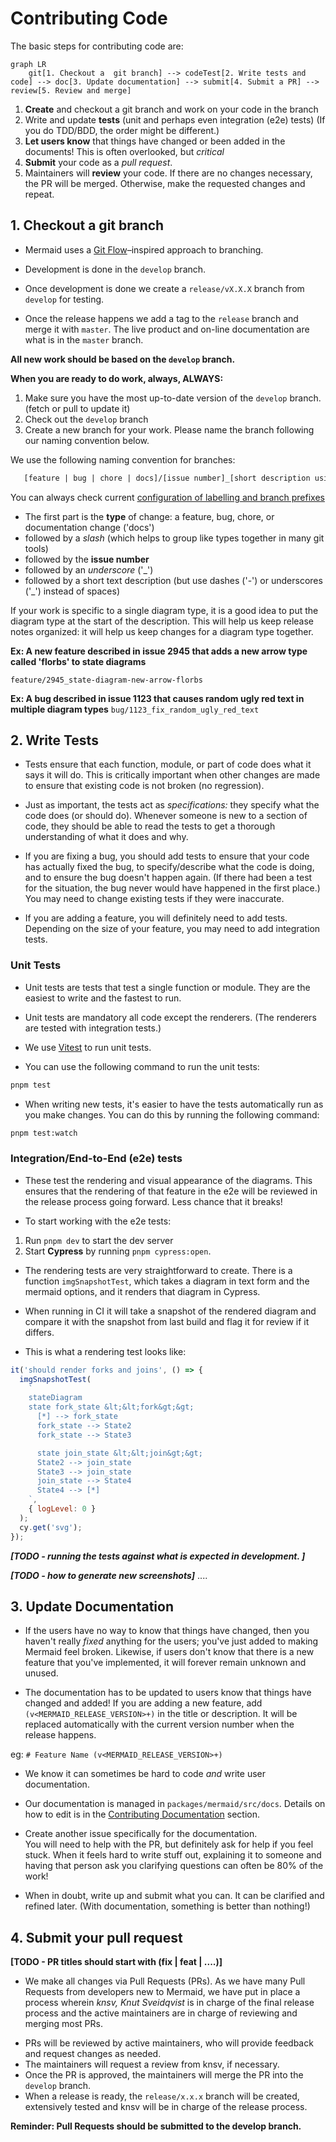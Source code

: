 # Contributing Code

The basic steps for contributing code are:

```mermaid
graph LR
    git[1. Checkout a  git branch] --> codeTest[2. Write tests and code] --> doc[3. Update documentation] --> submit[4. Submit a PR] --> review[5. Review and merge]
```

1. **Create** and checkout a git branch and work on your code in the branch
2. Write and update **tests** (unit and perhaps even integration (e2e) tests) (If you do TDD/BDD, the order might be different.)
3. **Let users know** that things have changed or been added in the documents! This is often overlooked, but _critical_
4. **Submit** your code as a _pull request_.
5. Maintainers will **review** your code. If there are no changes necessary, the PR will be merged. Otherwise, make the requested changes and repeat.

## 1. Checkout a git branch

* Mermaid uses a [Git Flow](https://guides.github.com/introduction/flow/)–inspired approach to branching.


* Development is done in the `develop` branch.

* Once development is done we create a `release/vX.X.X` branch from `develop` for testing.

* Once the release happens we add a tag to the `release` branch and merge it with `master`. The live product and on-line documentation are what is in the `master` branch.

**All new work should be based on the `develop` branch.**

**When you are ready to do work, always, ALWAYS:**

1. Make sure you have the most up-to-date version of the `develop` branch. (fetch or pull to update it)
2. Check out the `develop` branch
3. Create a new branch for your work. Please name the branch following our naming convention below.

We use the following naming convention for branches:

```txt
   [feature | bug | chore | docs]/[issue number]_[short description using dashes ('-') or underscores ('_') instead of spaces]
```

You can always check current [configuration of labelling and branch prefixes](https://github.com/mermaid-js/mermaid/blob/develop/.github/pr-labeler.yml)

- The first part is the **type** of change: a feature, bug, chore, or documentation change ('docs')
- followed by a _slash_ (which helps to group like types together in many git tools)
- followed by the **issue number**
- followed by an _underscore_ ('\_')
- followed by a short text description (but use dashes ('-') or underscores ('\_') instead of spaces)

If your work is specific to a single diagram type, it is a good idea to put the diagram type at the start of the description. This will help us keep release notes organized: it will help us keep changes for a diagram type together.

**Ex: A new feature described in issue 2945 that adds a new arrow type called 'florbs' to state diagrams**

`feature/2945_state-diagram-new-arrow-florbs`

**Ex: A bug described in issue 1123 that causes random ugly red text in multiple diagram types**
`bug/1123_fix_random_ugly_red_text`

## 2. Write Tests

* Tests ensure that each function, module, or part of code does what it says it will do. This is critically
important when other changes are made to ensure that existing code is not broken (no regression).

* Just as important, the tests act as _specifications:_ they specify what the code does (or should do).
Whenever someone is new to a section of code, they should be able to read the tests to get a thorough understanding of what it does and why.

* If you are fixing a bug, you should add tests to ensure that your code has actually fixed the bug, to specify/describe what the code is doing, and to ensure the bug doesn't happen again.
(If there had been a test for the situation, the bug never would have happened in the first place.)
You may need to change existing tests if they were inaccurate.

* If you are adding a feature, you will definitely need to add tests. Depending on the size of your feature, you may need to add integration tests.

### Unit Tests

* Unit tests are tests that test a single function or module. They are the easiest to write and the fastest to run.

* Unit tests are mandatory all code except the renderers. (The renderers are tested with integration tests.)

* We use [Vitest](https://vitest.dev) to run unit tests.

* You can use the following command to run the unit tests:

```sh
pnpm test
```

* When writing new tests, it's easier to have the tests automatically run as you make changes. You can do this by running the following command:

```sh
pnpm test:watch
```

### Integration/End-to-End (e2e) tests

* These test the rendering and visual appearance of the diagrams.
This ensures that the rendering of that feature in the e2e will be reviewed in the release process going forward. Less chance that it breaks!

* To start working with the e2e tests:

1. Run `pnpm dev` to start the dev server
2. Start **Cypress** by running `pnpm cypress:open`.

* The rendering tests are very straightforward to create. There is a function `imgSnapshotTest`, which takes a diagram in text form and the mermaid options, and it renders that diagram in Cypress.

* When running in CI it will take a snapshot of the rendered diagram and compare it with the snapshot from last build and flag it for review if it differs.

* This is what a rendering test looks like:

```js
it('should render forks and joins', () => {
  imgSnapshotTest(
    `
    stateDiagram
    state fork_state &lt;&lt;fork&gt;&gt;
      [*] --> fork_state
      fork_state --> State2
      fork_state --> State3

      state join_state &lt;&lt;join&gt;&gt;
      State2 --> join_state
      State3 --> join_state
      join_state --> State4
      State4 --> [*]
    `,
    { logLevel: 0 }
  );
  cy.get('svg');
});
```

**_[TODO - running the tests against what is expected in development. ]_**

**_[TODO - how to generate new screenshots]_**
....

## 3. Update Documentation

* If the users have no way to know that things have changed, then you haven't really _fixed_ anything for the users; you've just added to making Mermaid feel broken.
Likewise, if users don't know that there is a new feature that you've implemented, it will forever remain unknown and unused.

* The documentation has to be updated to users know that things have changed and added!
If you are adding a new feature, add `(v<MERMAID_RELEASE_VERSION>+)` in the title or description. It will be replaced automatically with the current version number when the release happens.

eg: `# Feature Name (v<MERMAID_RELEASE_VERSION>+)`

* We know it can sometimes be hard to code _and_ write user documentation.

* Our documentation is managed in `packages/mermaid/src/docs`. Details on how to edit is in the [Contributing Documentation](#contributing-documentation) section.

* Create another issue specifically for the documentation.  
You will need to help with the PR, but definitely ask for help if you feel stuck.
When it feels hard to write stuff out, explaining it to someone and having that person ask you clarifying questions can often be 80% of the work!

* When in doubt, write up and submit what you can. It can be clarified and refined later. (With documentation, something is better than nothing!)

## 4. Submit your pull request

**[TODO - PR titles should start with (fix | feat | ....)]**

* We make all changes via Pull Requests (PRs). As we have many Pull Requests from developers new to Mermaid, we have put in place a process wherein _knsv, Knut Sveidqvist_ is in charge of the final release process and the active maintainers are in charge of reviewing and merging most PRs.

- PRs will be reviewed by active maintainers, who will provide feedback and request changes as needed.
- The maintainers will request a review from knsv, if necessary.
- Once the PR is approved, the maintainers will merge the PR into the `develop` branch.
- When a release is ready, the `release/x.x.x` branch will be created, extensively tested and knsv will be in charge of the release process.

**Reminder: Pull Requests should be submitted to the develop branch.**
